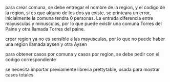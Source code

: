 para crear comuna, se debe entregar el nombre de la region, y el codigo de la region, si es que alguno de los dos ya existe, se printeara un error, inicialmente la comuna tendra 0 personas. La entrada diferencia entre mayusculas y minusculas, por lo que puede existir una comuna Torres del Paine y otra llamada Torres del paine.

crear region ya no es sensible a las mayusculas, por lo que no puede haber una region llamada aysen y otra Aysen

para obtener casos por comuna y casos por region, se debe pedir con el codigo correspondiente

se necesita importar previamente libreria prettytable, usada para mostrar casos totales